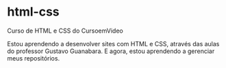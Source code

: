 # html-css
 
Curso de HTML e CSS do CursoemVideo

Estou aprendendo a desenvolver sites com HTML e CSS, através das aulas do professor Gustavo Guanabara. E agora, estou aprendendo a gerenciar meus repositórios.